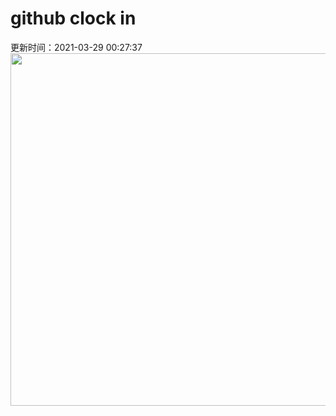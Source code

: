 # github clock in
更新时间：2021-03-29 00:27:37
 <img style="-webkit-user-select: none;margin: auto;cursor: zoom-in;" src="https://cn.bing.com/th?id=OHR.Reynisfjara_ZH-CN2125000937_1920x1080.jpg&rf=LaDigue_1920x1080.jpg&pid=hp" width="1004" height="564"> 